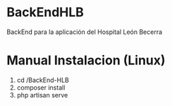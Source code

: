 # BackEndHLB
BackEnd para la aplicación del Hospital León Becerra
# Manual Instalacion (Linux)
1. cd /BackEnd-HLB
2. composer install
3. php artisan serve
